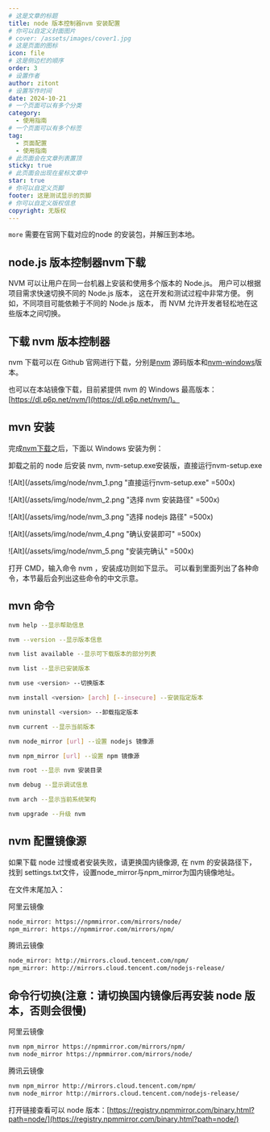 ```yaml
---
# 这是文章的标题
title: node 版本控制器nvm 安装配置
# 你可以自定义封面图片
# cover: /assets/images/cover1.jpg
# 这是页面的图标
icon: file
# 这是侧边栏的顺序
order: 3
# 设置作者
author: zitont
# 设置写作时间
date: 2024-10-21
# 一个页面可以有多个分类
category:
  - 使用指南
# 一个页面可以有多个标签
tag:
  - 页面配置
  - 使用指南
# 此页面会在文章列表置顶
sticky: true
# 此页面会出现在星标文章中
star: true
# 你可以自定义页脚
footer: 这是测试显示的页脚
# 你可以自定义版权信息
copyright: 无版权
---
```


`more` 需要在官网下载对应的node 的安装包，并解压到本地。
<!-- more -->

## node.js 版本控制器nvm下载



NVM 可以让用户在同一台机器上安装和使用多个版本的 Node.js。
用户可以根据项目需求快速切换不同的 Node.js 版本，
这在开发和测试过程中非常方便。
例如，不同项目可能依赖于不同的 Node.js 版本，
而 NVM 允许开发者轻松地在这些版本之间切换。


## 下载 nvm 版本控制器


nvm 下载可以在 Github 官网进行下载，分别是[nvm](https://github.com/coreybutler/nvm-windows/releases) 源码版本和[nvm-windows](https://github.com/coreybutler/nvm-windows/releases)版本。

也可以在本站镜像下载，目前紧提供 nvm 的 Windows 最高版本：[https://dl.p6p.net/nvm/](https://dl.p6p.net/nvm/)。


## mvn 安装


完成[nvm下载](#node-js-版本控制器nvm下载)之后，下面以 Windows 安装为例：

卸载之前的 node 后安装 nvm, nvm-setup.exe安装版，直接运行nvm-setup.exe

![AIt](/assets/img/node/nvm_1.png "直接运行nvm-setup.exe" =500x)

![Alt](/assets/img/node/nvm_2.png "选择 nvm 安装路径" =500x)

![Alt](/assets/img/node/nvm_3.png "选择 nodejs 路径" =500x)

![Alt](/assets/img/node/nvm_4.png "确认安装即可" =500x)

![Alt](/assets/img/node/nvm_5.png "安装完确认" =500x)

打开 CMD，输入命令 nvm ，安装成功则如下显示。
可以看到里面列出了各种命令，本节最后会列出这些命令的中文示意。
## mvn 命令
```bash
nvm help --显示帮助信息

nvm --version --显示版本信息

nvm list available --显示可下载版本的部分列表

nvm list --显示已安装版本

nvm use <version> --切换版本

nvm install <version> [arch] [--insecure] --安装指定版本

nvm uninstall <version> --卸载指定版本

nvm current --显示当前版本

nvm node_mirror [url] --设置 nodejs 镜像源

nvm npm_mirror [url] --设置 npm 镜像源

nvm root --显示 nvm 安装目录

nvm debug --显示调试信息

nvm arch --显示当前系统架构

nvm upgrade --升级 nvm

```

## nvm 配置镜像源

如果下载 node 过慢或者安装失败，请更换国内镜像源, 在 nvm 的安装路径下，
找到 settings.txt文件，设置node_mirror与npm_mirror为国内镜像地址。

在文件末尾加入：

阿里云镜像
```bash
node_mirror: https://npmmirror.com/mirrors/node/
npm_mirror: https://npmmirror.com/mirrors/npm/
```

腾讯云镜像
```bash
node_mirror: http://mirrors.cloud.tencent.com/npm/
npm_mirror: http://mirrors.cloud.tencent.com/nodejs-release/
```
## 命令行切换(注意：请切换国内镜像后再安装 node 版本，否则会很慢)
阿里云镜像
```bash
nvm npm_mirror https://npmmirror.com/mirrors/npm/
nvm node_mirror https://npmmirror.com/mirrors/node/
```

腾讯云镜像
```bash
nvm npm_mirror http://mirrors.cloud.tencent.com/npm/
nvm node_mirror http://mirrors.cloud.tencent.com/nodejs-release/
```

打开链接查看可以 node 版本：[https://registry.npmmirror.com/binary.html?path=node/](https://registry.npmmirror.com/binary.html?path=node/)

<MyComponent />




